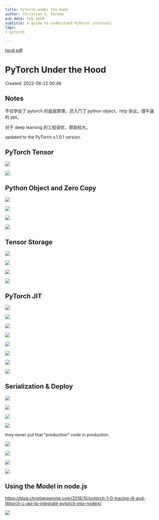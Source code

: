 ```yaml
---
title: PyTorch under the hood
author: Christian S. Perone
pub date: Feb 2019
subtitle: A guide to understand PyTorch internals
tags:
- pytorch

---
```


[local pdf](../../../pdfs/PyTorch%20under%20the%20hood.pdf)

# PyTorch Under the Hood

Created: 2022-06-22 00:46

## Notes

不仅学会了 pytorch 的底层原理，还入门了 python object，http 协议。很牛逼的 ppt。

对于 deep learning 的工程调优，帮助较大。

updated to the PyTorch v.1.0.1 version.

## PyTorch Tensor

![](https://tva1.sinaimg.cn/large/e6c9d24egy1h3gvyfr358j20zc0o6dii.jpg)

![](https://tva1.sinaimg.cn/large/e6c9d24egy1h3gvwxfzobj20ym0l4n0u.jpg)

## Python Object and Zero Copy

![](https://tva1.sinaimg.cn/large/e6c9d24egy1h3grjm3kzlj20qt0inq4h.jpg)

![](https://tva1.sinaimg.cn/large/e6c9d24egy1h3grkuxbetj214x0pzdhd.jpg)

![](https://tva1.sinaimg.cn/large/e6c9d24egy1h3grmckyqvj20qi0iimys.jpg)

![](https://tva1.sinaimg.cn/large/e6c9d24egy1h3grolj4dtj20qk0ic0ul.jpg)

## Tensor Storage

![](https://tva1.sinaimg.cn/large/e6c9d24egy1h3gruip855j20q70hudho.jpg)

![](https://tva1.sinaimg.cn/large/e6c9d24egy1h3grtuo78rj20q20i5gob.jpg)

![](https://tva1.sinaimg.cn/large/e6c9d24egy1h3grvm8l9mj20q40ic0vw.jpg)

![](https://tva1.sinaimg.cn/large/e6c9d24egy1h3grwydpyoj20qd0g9q4a.jpg)

## PyTorch JIT

![](https://tva1.sinaimg.cn/large/e6c9d24egy1h3grfc8hggj215i0nr78d.jpg)

![](https://tva1.sinaimg.cn/large/e6c9d24egy1h3gs5lmzjcj20qa0ecjsj.jpg)

![](https://tva1.sinaimg.cn/large/e6c9d24egy1h3gsqhlsywj20qi0hvgn8.jpg)

![](https://tva1.sinaimg.cn/large/e6c9d24egy1h3gsvdp0nwj218d0u0go0.jpg)

![](https://tva1.sinaimg.cn/large/e6c9d24egy1h3gsvrldwbj218x0u0tb6.jpg)

![](https://tva1.sinaimg.cn/large/e6c9d24egy1h3gsxu3xgij218f0u0n1p.jpg)

![](https://tva1.sinaimg.cn/large/e6c9d24egy1h3gsyz3x8kj21880u0424.jpg)

![](https://tva1.sinaimg.cn/large/e6c9d24egy1h3gszkjcatj21go0u041t.jpg)

## Serialization & Deploy

![](https://tva1.sinaimg.cn/large/e6c9d24egy1h3gt1ths3vj21b90u0dj8.jpg)

![](https://tva1.sinaimg.cn/large/e6c9d24egy1h3gt5qa1utj21810u043i.jpg)

![](https://tva1.sinaimg.cn/large/e6c9d24egy1h3gt5e8szdj21e50u0gqy.jpg)

![](https://tva1.sinaimg.cn/large/e6c9d24egy1h3gta7x925j21dj0u0799.jpg)

they never put that "production" code in production.

![](https://tva1.sinaimg.cn/large/e6c9d24egy1h3gtch43qbj217a0u0dk6.jpg)

![](https://tva1.sinaimg.cn/large/e6c9d24egy1h3gtk8qpiij217r0u0q7m.jpg)

![](https://tva1.sinaimg.cn/large/e6c9d24egy1h3gtllpjw2j21a90u0tdd.jpg)

![](https://tva1.sinaimg.cn/large/e6c9d24egy1h3gtnxziwoj219m0u076t.jpg)

## Using the Model in node.js

https://blog.christianperone.com/2018/10/pytorch-1-0-tracing-jit-and-libtorch-c-api-to-integrate-pytorch-into-nodejs/

![](https://tva1.sinaimg.cn/large/e6c9d24egy1h3gt7ayky9j21ak0m641p.jpg)
